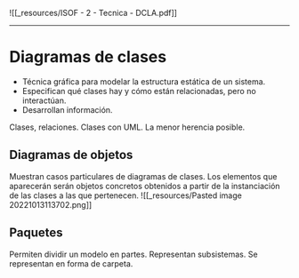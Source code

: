 ![[_resources/ISOF - 2 - Tecnica - DCLA.pdf]]

---

# Diagramas de clases
- Técnica gráfica para modelar la estructura estática de un sistema.
- Especifican qué clases hay y cómo están relacionadas, pero no interactúan.
- Desarrollan información.

Clases, relaciones.
Clases con UML. La menor herencia posible.

## Diagramas de objetos
Muestran casos particulares de diagramas de clases.
Los elementos que aparecerán serán objetos concretos obtenidos a partir de la instanciación de las clases a las que pertenecen.
![[_resources/Pasted image 20221013113702.png]]

## Paquetes
Permiten dividir un modelo en partes.
Representan subsistemas.
Se representan en forma de carpeta.

